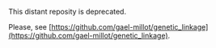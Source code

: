 
This distant reposity is deprecated.

Please, see [https://github.com/gael-millot/genetic_linkage](https://github.com/gael-millot/genetic_linkage).
